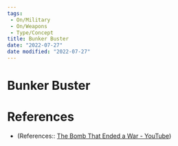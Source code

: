 ```yaml
---
tags:
 - On/Military
 - On/Weapons
 - Type/Concept
title: Bunker Buster
date: "2022-07-27"
date modified: "2022-07-27"
---
```


# Bunker Buster
# References
- (References:: [The Bomb That Ended a War - YouTube](https://www.youtube.com/watch?v=KJTq9yb_Zow))
